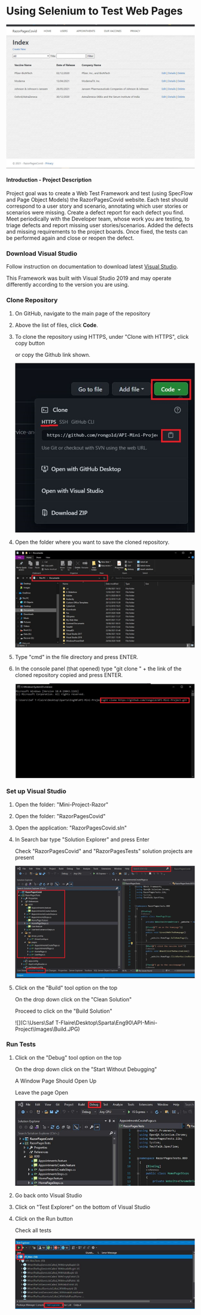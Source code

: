 # Using Selenium to Test Web Pages

![](Images/Project2.JPG)

#### Introduction - Project Description

Project goal was to create a Web Test Framework and test (using SpecFlow and Page Object Models) the RazorPagesCovid website.
Each test should correspond to a user story and scenario, annotating which user stories or scenarios were missing.  Create a defect report for each defect you find.
Meet periodically with the Developer team, whose work you are testing, to triage defects and report missing user stories/scenarios. Added the defects and missing requirements to the project boards.  Once fixed, the tests can be performed again and close or reopen the defect.

### Download Visual Studio

Follow instruction on documentation to download latest [Visual Studio](https://docs.microsoft.com/en-us/visualstudio/install/install-visual-studio?view=vs-2019).

This Framework was built with Visual Studio 2019 and may operate differently according to the version you are using.

### Clone Repository 

1. On GitHub, navigate to the main page of the repository

2. Above the list of files, click **Code**.

3. To clone the repository using HTTPS, under "Clone with HTTPS", click copy button 

   or copy the Github link shown.

   ![](Images/Code.JPG)

4. Open the folder where you want to save the cloned repository.

   ![](Images/file.JPG)

5. Type "cmd" in the file directory and press ENTER.

6. In the console panel (that opened) type "git clone " + the link of the cloned repository copied and press ENTER.

   ![](Images/console.JPG)

### Set up Visual Studio

1. Open the folder: "Mini-Project-Razor"

2. Open the folder: "RazorPagesCovid"

3. Open the application: "RazorPagesCovid.sln"

4. In Search bar type "Solution Explorer" and press Enter

   Check "RazorPagesCovid" and  "RazorPagesTests" solution projects are present

   ![](Images/Folders.JPG)

5. Click on the "Build" tool option on the top

   On the drop down click on the "Clean Solution"

   Proceed to click on the "Build Solution"

   ![](C:\Users\Saf T-Flaire\Desktop\Sparta\Eng90\API-Mini-Project\Images\Build.JPG)

   

### Run Tests

1. Click on the "Debug" tool option on the top

   On the drop down click on the "Start Without Debugging"

   A Window Page Should Open Up

   Leave the page Open

   ![](Images/Debug.JPG)

2. Go back onto Visual Studio

3. Click on "Test Explorer" on the bottom of Visual Studio

4. Click on the Run button

   Check all tests

   ![](Images/Test.JPG)

   